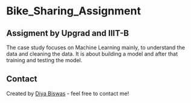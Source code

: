 # Bike_Sharing_Assignment
## Assigment by Upgrad and IIIT-B

The case study focuses on Machine Learning mainly, to understand the data and cleaning the data. It is about building a model and after that training and testing the model.

##



## Contact
Created by [Diya Biswas](https://github.com/biswasdiya) - feel free to contact me!
